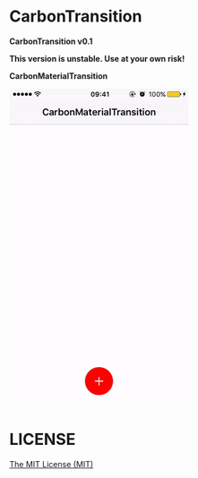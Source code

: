# CarbonTransition

**CarbonTransition v0.1**

**This version is unstable. Use at your own risk!**

**CarbonMaterialTransition**

![img](https://github.com/ermalkaleci/CarbonTransition/blob/master/Screenshots/CarbonMaterialTransition.gif)

# LICENSE
[The MIT License (MIT)](https://github.com/ermalkaleci/CarbonTransition/blob/master/LICENSE)
